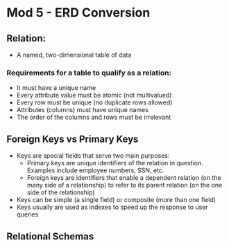 # Mod 5 - ERD Conversion

## Relation:
 - A named, two-dimensional table of data

### Requirements for a table to qualify as a relation:
- It must have a unique name
- Every attribute value must be atomic (not multivalued)
- Every row must be unique (no duplicate rows allowed)
- Attributes (columns) must have unique names
- The order of the columns and rows must be irrelevant

## Foreign Keys vs Primary Keys

- Keys are special fields that serve two main purposes:
    - Primary keys are unique identifiers of the relation in question. Examples include employee numbers, SSN, etc.
    - Foreign keys are identifiers that enable a dependent relation (on the many side of a relationship) to refer to its parent relation (on the one side of the relationship)
- Keys can be simple (a single field) or composite (more than one field)
- Keys usually are used as indexes to speed up the response to user queries

## Relational Schemas
